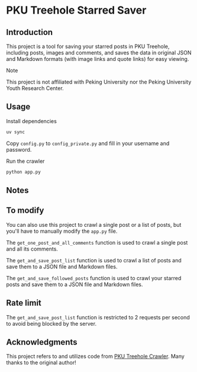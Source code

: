 # PKU Treehole Starred Saver

## Introduction

This project is a tool for saving your starred posts in PKU Treehole, including posts, images and comments, and saves the data in original JSON and Markdown formats (with image links and quote links) for easy viewing.

> [!NOTE]
> This project is not affiliated with Peking University nor the Peking University Youth Research Center.

## Usage

Install dependencies

```bash
uv sync
```

Copy `config.py` to `config_private.py` and fill in your username and password.

Run the crawler

```bash
python app.py
```

## Notes

## To modify

You can also use this project to crawl a single post or a list of posts, but you'll have to manually modify the `app.py` file.

The `get_one_post_and_all_comments` function is used to crawl a single post and all its comments.

The `get_and_save_post_list` function is used to crawl a list of posts and save them to a JSON file and Markdown files.

The `get_and_save_followed_posts` function is used to crawl your starred posts and save them to a JSON file and Markdown files.

## Rate limit

The `get_and_save_post_list` function is restricted to 2 requests per second to avoid being blocked by the server.

## Acknowledgments

This project refers to and utilizes code from [PKU Treehole Crawler](https://github.com/dfshfghj/PKUHoleCrawler-new). Many thanks to the original author!
